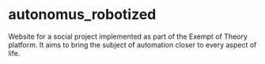 # autonomus_robotized
Website for a social project implemented as part of the Exempt of Theory platform. It aims to bring the subject of automation closer to every aspect of life.
